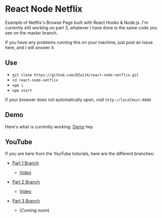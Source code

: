 # React Node Netflix

Example of Netflix's Browse Page built with React Hooks & Node.js. I'm currently still working on part 3, whatever I have done is the same code you see on the master branch.

If you have any problems running this on your machine, just post an issue here, and I will answer it.

## Use

- `git clone https://github.com/DZuz14/react-node-netflix.git`
- `cd react-node-netflix`
- `npm i`
- `npm start`

If your browser does not automatically open, visit `http://localhost:8080`

## Demo

Here's what is currently working. [Demo](https://dzuz14.github.io/react-node-netflix/)
hey
## YouTube

If you are here from the YouTube tutorials, here are the different branches:

- [Part 1 Branch](https://github.com/DZuz14/react-node-netflix/tree/part-1) 
  - [Video](https://www.youtube.com/watch?v=5FfZkowBz-s)

- [Part 2 Branch](https://github.com/DZuz14/react-node-netflix/tree/part-2) 
  - [Video](https://www.youtube.com/watch?v=NHFZvwDO8e0)

- [Part 3 Branch](https://github.com/DZuz14/react-node-netflix/tree/part-3) 
  - (*Coming soon*)
